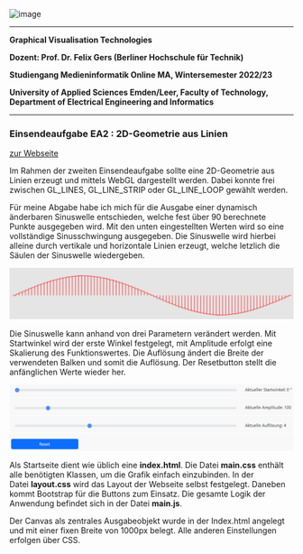 ![image](https://user-images.githubusercontent.com/32162305/150810942-99672aac-99af-47ea-849b-ba263fae0c3f.png)

---

**Graphical Visualisation Technologies**

**Dozent: Prof. Dr. Felix Gers (Berliner Hochschule für Technik)**

**Studiengang Medieninformatik Online MA, Wintersemester 2022/23**

**University of Applied Sciences Emden/Leer, Faculty of Technology, Department of Electrical Engineering and
Informatics**

---

### Einsendeaufgabe EA2 : 2D-Geometrie aus Linien

[zur Webseite](https://gvt.ckitte.de/ea2/)

Im Rahmen der zweiten Einsendeaufgabe sollte eine 2D-Geometrie aus Linien erzeugt und mittels WebGL dargestellt werden. Dabei konnte frei zwischen GL_LINES, GL_LINE_STRIP oder GL_LINE_LOOP gewählt werden.

Für meine Abgabe habe ich mich für die Ausgabe einer dynamisch änderbaren Sinuswelle entschieden, welche fest über 90 berechnete Punkte ausgegeben wird. Mit den unten eingestellten Werten wird so eine vollständige Sinusschwingung ausgegeben. Die Sinuswelle wird hierbei alleine durch vertikale und horizontale Linien erzeugt, welche letzlich die Säulen der Sinuswelle wiedergeben.

![](assets/2022-10-16-13-22-08-image.png)

Die Sinuswelle kann anhand von drei Parametern verändert werden.  Mit Startwinkel wird der erste Winkel festgelegt, mit Amplitude erfolgt eine Skalierung des Funktionswertes. Die Auflösung ändert die Breite der verwendeten Balken und somit die Auflösung. Der Resetbutton stellt die anfänglichen Werte wieder her.

![](assets/2022-10-16-13-33-35-image.png)

Als Startseite dient wie üblich eine **index.html**. Die Datei **main.css** enthält alle benötigten Klassen, um die Grafik einfach einzubinden. In der Datei **layout.css** wird das Layout der Webseite selbst festgelegt. Daneben kommt Bootstrap für die Buttons zum Einsatz. Die gesamte Logik der Anwendung befindet sich in der Datei **main.js**.

Der Canvas als zentrales Ausgabeobjekt wurde in der Index.html angelegt und mit einer fixen Breite von 1000px belegt. Alle anderen Einstellungen erfolgen über CSS.
